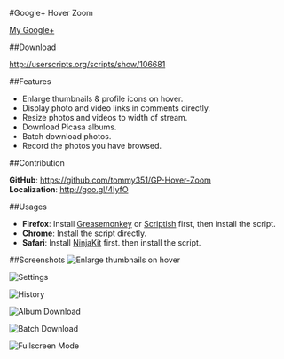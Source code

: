 #Google+ Hover Zoom

[My Google+]

[My Google+]: http://gplus.to/SkyArrow

##Download

<http://userscripts.org/scripts/show/106681>

##Features

* Enlarge thumbnails & profile icons on hover.
* Display photo and video links in comments directly.
* Resize photos and videos to width of stream.
* Download Picasa albums.
* Batch download photos.
* Record the photos you have browsed.

##Contribution

**GitHub**: <https://github.com/tommy351/GP-Hover-Zoom>   
**Localization**: <http://goo.gl/4IyfO>  

##Usages

* **Firefox**: Install [Greasemonkey] or [Scriptish] first, then install the script.
* **Chrome**: Install the script directly.
* **Safari**: Install [NinjaKit] first. then install the script.

[Greasemonkey]: https://addons.mozilla.org/firefox/addon/greasemonkey/
[Scriptish]: https://addons.mozilla.org/firefox/addon/scriptish/
[NinjaKit]: http://d.hatena.ne.jp/os0x/20100612/1276330696

##Screenshots
![Enlarge thumbnails on hover](https://lh6.googleusercontent.com/-V4nm0sX5bz4/Tu11CsVux-I/AAAAAAAADkY/vhrjKHMb3QY/s0/%2525E8%25259E%2525A2%2525E5%2525B9%252595%2525E5%2525BF%2525AB%2525E7%252585%2525A7%2525202011-12-18%25252012.31.03.jpg)

![Settings](https://lh5.googleusercontent.com/-RpnLqvGBS04/Tu11DVEq1wI/AAAAAAAADkw/lvadwBD3mMs/s0/settings.jpg)

![History](https://lh5.googleusercontent.com/-86_zo45XLOQ/Tu11DD5rxDI/AAAAAAAADko/8eBSHn4kbN4/s0/history.jpg)

![Album Download](https://lh4.googleusercontent.com/-eoDI886EDjU/Tu11DzpDjII/AAAAAAAADk4/drUt_W5h0AE/s0/album.jpg)

![Batch Download](https://lh5.googleusercontent.com/-mcfB0R466LU/Tu11CZpG5JI/AAAAAAAADkQ/RjnMS20OC8g/s0/batchdownload.jpg)

![Fullscreen Mode](https://lh6.googleusercontent.com/-K8qLgAtmq4g/Tu11C0pBycI/AAAAAAAADkg/WuKmlYarNC8/s0/Google%252520%2525202011-12-18%25252011-58-17.jpg)